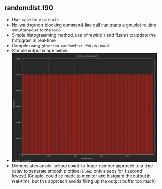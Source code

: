 randomdist.f90
--------------
  * Use-case for ```associate```
  * No-waiting/non-blocking command-line call that starts a gnuplot routine simultaneous to the loop
  * Simple histogramming method, use of rewind() and flush() to update the histogram in real-time
  * Compile using ```gfortran randomdist.f90``` as usual
  * Sample output image below
  * <img src="https://github.com/sudb92/gfortran-tidbits/blob/main/randomdist/out.png" alt="" width="640"/> 
  * Demonstates an old-school count-to-huge-number approach to a time-delay to generate smooth plotting (```sleep``` only sleeps for 1 second lowest)
(Gnuplot could be made to monitor and histgram the output in real-time, but this approach avoids filling up the output buffer too much)

